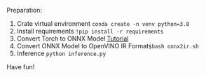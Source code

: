 Preparation:
1. Crate virtual environment  ``conda create -n venv python=3.8``
2. Install requirements ``!pip install -r requirements``
3. Convert Torch to ONNX Model [Tutorial](https://pytorch.org/tutorials/advanced/super_resolution_with_onnxruntime.html)
4. Convert ONNX Model to OpenVINO IR Format``$bash onnx2ir.sh``
5. Inference ``python inference.py``

Have fun!